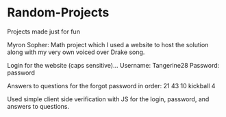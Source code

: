 # Random-Projects
Projects made just for fun

Myron Sopher: Math project which I used a website to host the solution along with my very own voiced over Drake song. 

Login for the website (caps sensitive)... Username: Tangerine28 Password: password 

Answers to questions for the forgot password in order: 21 43 10 kickball 4

Used simple client side verification with JS for the login, password, and answers to questions.

